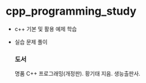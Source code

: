 # cpp_programming_study
- c++ 기본 및 활용 예제 학습
- 실습 문제 풀이

  ### 도서
  명품 C++ 프로그래밍(개정판). 황기태 지음. 생능출판사.
